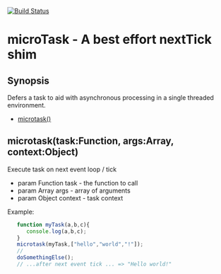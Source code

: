 [![Build Status](https://travis-ci.org/kaerus-component/microTask.png)](https://travis-ci.org/kaerus-component/microTask)

# microTask - A best effort nextTick shim

## Synopsis
Defers a task to aid with asynchronous processing in a single threaded environment.


  - [microtask()](#microtasktaskfunctionargsarraycontextobject)

## microtask(task:Function, args:Array, context:Object)

  Execute task on next event loop / tick

  * param Function task - the function to call
  * param Array args - array of arguments
  * param Object context - task context

  Example: 
```js
   function myTask(a,b,c){
      console.log(a,b,c);
   }
   microtask(myTask,["hello","world","!"]);
   // 
   doSomethingElse();
   // ...after next event tick ... => "Hello world!"
```

